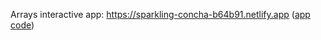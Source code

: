 Arrays interactive app: https://sparkling-concha-b64b91.netlify.app ([app code](https://stackblitz.com/edit/sb1-ktjbhgry?file=index.html))
